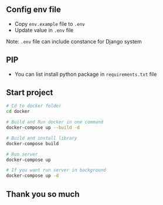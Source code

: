 ## Config env file
- Copy `env.example` file to `.env`
- Update value in `.env` file

Note: `.env` file can include constance for Django system

## PIP
- You can list install python package in `requirements.txt` file

## Start project
```bash
# Cd to docker folder
cd docker

# Build and Run docker in one command
docker-compose up --build -d

# Build and install library
docker-compose build

# Run server
docker-compose up

# If you want run server in background
docker-compose up -d
```

## Thank you so much
